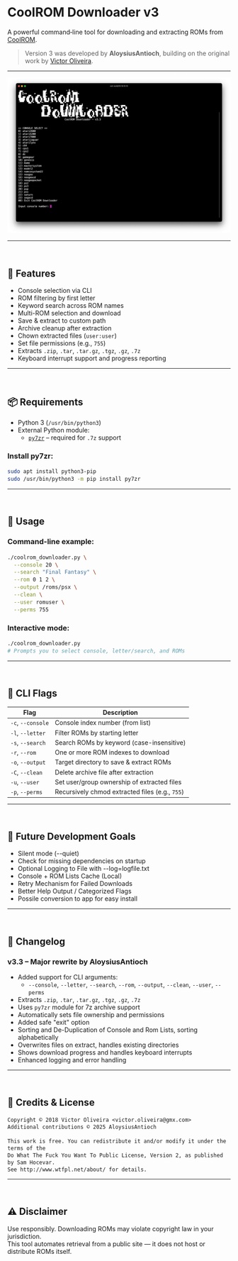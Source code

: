 # CoolROM Downloader v3

A powerful command‑line tool for downloading and extracting ROMs from [CoolROM](http://coolrom.com.au).

> Version 3 was developed by **AloysiusAntioch**, building on the original work by [Victor Oliveira](https://github.com/victor-oliveira1/coolrom_downloader).

---

![Screenshot](https://raw.githubusercontent.com/aloysiusantioch/coolrom_downloader_v3/refs/heads/master/coolromv3_downloader.png)

---
<br>

## 🧮 Features

- Console selection via CLI
- ROM filtering by first letter
- Keyword search across ROM names
- Multi-ROM selection and download
- Save & extract to custom path
- Archive cleanup after extraction
- Chown extracted files (`user:user`)
- Set file permissions (e.g., `755`)
- Extracts `.zip`, `.tar`, `.tar.gz`, `.tgz`, `.gz`, `.7z`
- Keyboard interrupt support and progress reporting

---
<br>

## 📦 Requirements

- Python 3 (`/usr/bin/python3`)
- External Python module:
  - [`py7zr`](https://pypi.org/project/py7zr/) – required for `.7z` support

### Install py7zr:

```bash
sudo apt install python3-pip
sudo /usr/bin/python3 -m pip install py7zr
```

---
<br>

## 🚀 Usage

### Command-line example:

```bash
./coolrom_downloader.py \
  --console 20 \
  --search "Final Fantasy" \
  --rom 0 1 2 \
  --output /roms/psx \
  --clean \
  --user romuser \
  --perms 755
```

### Interactive mode:

```bash
./coolrom_downloader.py
# Prompts you to select console, letter/search, and ROMs
```

---
<br>

## 🧰 CLI Flags

| Flag              | Description                                           |
|-------------------|-------------------------------------------------------|
| `-c`, `--console` | Console index number (from list)                      |
| `-l`, `--letter`  | Filter ROMs by starting letter                        |
| `-s`, `--search`  | Search ROMs by keyword (case-insensitive)             |
| `-r`, `--rom`     | One or more ROM indexes to download                   |
| `-o`, `--output`  | Target directory to save & extract ROMs               |
| `-C`, `--clean`   | Delete archive file after extraction                  |
| `-u`, `--user`    | Set user/group ownership of extracted files           |
| `-p`, `--perms`   | Recursively chmod extracted files (e.g., `755`)       |

---
<br>

## 📜 Future Development Goals
- Silent mode (--quiet)
- Check for missing dependencies on startup
- Optional Logging to File with --log=logfile.txt
- Console + ROM Lists Cache (Local)
- Retry Mechanism for Failed Downloads
- Better Help Output / Categorized Flags
- Possile conversion to app for easy install

---
<br>

## 🔮 Changelog

### v3.3 – Major rewrite by **AloysiusAntioch**

- Added support for CLI arguments:
  - `--console`, `--letter`, `--search`, `--rom`, `--output`, `--clean`, `--user`, `--perms`
- Extracts `.zip`, `.tar`, `.tar.gz`, `.tgz`, `.gz`, `.7z`
- Uses `py7zr` module for 7z archive support
- Automatically sets file ownership and permissions
- Added safe "exit" option
- Sorting and De-Duplication of Console and Rom Lists, sorting alphabetically
- Overwrites files on extract, handles existing directories
- Shows download progress and handles keyboard interrupts
- Enhanced logging and error handling

---
<br>

## 👥 Credits & License

```
Copyright © 2018 Victor Oliveira <victor.oliveira@gmx.com>
Additional contributions © 2025 AloysiusAntioch

This work is free. You can redistribute it and/or modify it under the terms of the
Do What The Fuck You Want To Public License, Version 2, as published by Sam Hocevar.
See http://www.wtfpl.net/about/ for details.
```

---
<br>

## ⚠️ Disclaimer

Use responsibly. Downloading ROMs may violate copyright law in your jurisdiction.  
This tool automates retrieval from a public site — it does not host or distribute ROMs itself.
